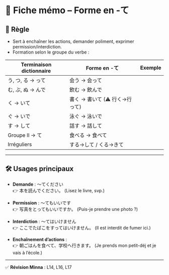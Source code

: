 # 📘 Fiche mémo – Forme en -て

## 📖 Règle
- Sert à enchaîner les actions, demander poliment, exprimer permission/interdiction.  
- Formation selon le groupe du verbe :

| Terminaison dictionnaire | Forme en -て | Exemple |
|---------------------------|--------------|---------|
| う, つ, る → って | 会う → 会って |
| む, ぶ, ぬ → んで | 飲む → 飲んで |
| く → いて | 書く → 書いて (⚠ 行く→行って) |
| ぐ → いで | 泳ぐ → 泳いで |
| す → して | 話す → 話して |
| Groupe II → て | 食べる → 食べて |
| Irréguliers | する→して / くる→きて |

---

## 🛠️ Usages principaux
- **Demande** : ～てください  
👉 本を読んでください。 (Lisez le livre, svp.)  

- **Permission** : ～てもいいです  
👉 写真をとってもいいですか。 (Puis-je prendre une photo ?)  

- **Interdiction** : ～てはいけません  
👉 ここでたばこをすってはいけません。 (Il est interdit de fumer ici.)  

- **Enchaînement d’actions** :  
👉 朝ごはんを食べて、学校へ行きます。 (Je prends mon petit-déj et je vais à l’école.)  

---

✅ **Révision Minna** : L14, L16, L17
